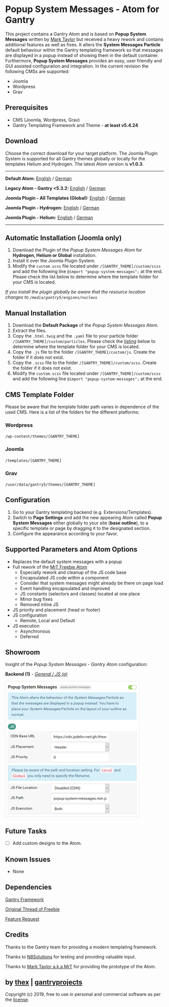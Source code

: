 # Popup System Messages - Atom for Gantry
This project contains a Gantry Atom and is based on **Popup System Messages** written by [Mark Taylor](https://rockettheme.com/forum/gantry5-for-joomla/278683-popupmessages-atom-freebie-by-mrt?limitstart=0) but received a heavy rework and contains additional features as well as fixes. It alters the **System Messages Particle** default behaviour within the Gantry templating framework so that messages are displayed in a popup instead of showing them in the default container. Furthermore, **Popup System Messages** provides an easy, user friendly and GUI assisted configuration and integration. In the current revision the following CMSs are supported:
* Joomla
* Wordpress
* Grav

## Prerequisites
* CMS (Joomla, Wordpress, Grav)
* Gantry Templating Framework and Theme - **at least v5.4.24**

## Download
Choose the correct download for your target platform. The Joomla Plugin System is supported for all Gantry themes globally or locally for the templates Helium and Hydrogen. The latest Atom version is **v1.0.3**.
___
**Default Atom:**
[English](https://github.com/thexmanxyz/Popup-System-Messages-Gantry/releases/download/v1.0.3/psm.atom.only.EN.v1.0.3.zip) / [German](https://github.com/thexmanxyz/Popup-System-Messages-Gantry/releases/download/v1.0.3/psm.atom.only.DE.v1.0.3.zip)

**Legacy Atom - Gantry <5.3.2:**
[English](https://github.com/thexmanxyz/Popup-System-Messages-Gantry/releases/download/v1.0.3/psm.atom.only.legacy.EN.v1.0.3.zip) / [German](https://github.com/thexmanxyz/Popup-System-Messages-Gantry/releases/download/v1.0.3/psm.atom.only.legacy.DE.v1.0.3.zip)

**Joomla Plugin - All Templates (Global):**
[English](https://github.com/thexmanxyz/Popup-System-Messages-Gantry/releases/download/v1.0.3/psm.j3.global.EN.v1.0.3.zip) / [German](https://github.com/thexmanxyz/Popup-System-Messages-Gantry/releases/download/v1.0.3/psm.j3.global.DE.v1.0.3.zip)

**Joomla Plugin - Hydrogen:**
[English](https://github.com/thexmanxyz/Popup-System-Messages-Gantry/releases/download/v1.0.3/psm.j3.hydrogen.EN.v1.0.3.zip) / [German](https://github.com/thexmanxyz/Popup-System-Messages-Gantry/releases/download/v1.0.3/psm.j3.hydrogen.DE.v1.0.3.zip)

**Joomla Plugin - Helium:**
[English](https://github.com/thexmanxyz/Popup-System-Messages-Gantry/releases/download/v1.0.3/psm.j3.helium.EN.v1.0.3.zip) / [German](https://github.com/thexmanxyz/Popup-System-Messages-Gantry/releases/download/v1.0.3/psm.j3.helium.DE.v1.0.3.zip)
___

## Automatic Installation (Joomla only)
1. Download the Plugin of the *Popup System Messages Atom* for **Hydrogen, Helium or Global** installation.
2. Install it over the Joomla Plugin System.
3. Modify the `custom.scss` file located under `/[GANTRY_THEME]/custom/scss` and add the following line `@import "popup-system-messages";` at the end. Please check the list below to determine where the template folder for your CMS is located.

*If you install the plugin globally be aware that the resource location changes to `/media/gantry5/engines/nucleus`*

## Manual Installation
1. Download the **Default Package** of the *Popup System Messages Atom*.
2. Extract the files.
3. Copy the `.html.twig` and the `.yaml` file to your particle folder `/[GANTRY_THEME]/custom/particles`. Please check the [listing](https://github.com/thexmanxyz/Popup-System-Messages-Gantry#cms-template-folder) below to determine where the template folder for your CMS is located.
4. Copy the `.js` file to the folder `/[GANTRY_THEME]/custom/js`. Create the folder if it does not exist.
5. Copy the `.scss` file to the folder `/[GANTRY_THEME]/custom/scss`. Create the folder if it does not exist.
6. Modify the `custom.scss` file located under `/[GANTRY_THEME]/custom/scss` and add the following line `@import "popup-system-messages";` at the end.

## CMS Template Folder
Please be aware that the template folder path varies in dependence of the used CMS. Here is a list of the folders for the different platforms:

### Wordpress
`/wp-content/themes/[GANTRY_THEME]`

### Joomla
`/templates/[GANTRY_THEME]`

### Grav
`/user/data/gantry5/themes/[GANTRY_THEME]`

## Configuration
1. Go to your Gantry templating backend (e.g. Extensions/Templates).
2. Switch to **Page Settings** and add the new appearing Atom called **Popup System Messages** either globally to your site (**base outline**), to a specific template or page by dragging it to the designated section.
3. Configure the appearance according to your favor.

## Supported Parameters and Atom Options
* Replaces the default system messages with a popup
* Full rework of the [MrT Freebie Atom](https://rockettheme.com/forum/gantry5-for-joomla/278683-popupmessages-atom-freebie-by-mrt?limitstart=0) 
  * Especially rework and cleanup of the JS code base
  * Encapsulated JS code within a component 
  * Consider that system messages might already be there on page load
  * Event handling encapsulated and improved
  * JS constants (selectors and classes) located at one place
  * Minor bug fixes
  * Removed inline JS
* JS priority and placement (head or footer)
* JS configuration
  * Remote, Local and Default
* JS execution
  * Asynchronous
  * Deferred
  
## Showroom
Insight of the *Popup System Messages - Gantry Atom* configuration:

**Backend (1)** - *[General / JS (a)](/screenshots/backend_general_js.png)*

![1](/screenshots/backend_general_js.png)

## Future Tasks
- [ ] Add custom designs to the Atom.

## Known Issues
* None

## Dependencies
[Gantry Framework](http://gantry.org/)

[Original Thread of Freebie](https://rockettheme.com/forum/gantry5-for-joomla/278683-popupmessages-atom-freebie-by-mrt?limitstart=0)

[Feature Request](https://github.com/gantry/gantry5/issues/1652)

## Credits
Thanks to the Gantry team for providing a modern templating framework.

Thanks to [N8Solutions](https://github.com/N8Solutions) for testing and providing valuable input.

Thanks to [Mark Taylor a.k.a MrT](https://github.com/marktaylor46) for providing the prototype of the Atom.

## by [thex](https://github.com/thexmanxyz) | [gantryprojects](https://gantryprojects.com)
Copyright (c) 2019, free to use in personal and commercial software as per the [license](/LICENSE.md).
